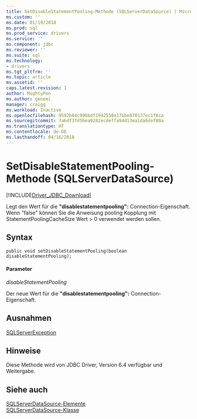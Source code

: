 ```yaml
---
title: SetDisableStatementPooling-Methode (SQLServerDataSource) | Microsoft Docs
ms.custom: ''
ms.date: 01/19/2018
ms.prod: sql
ms.prod_service: drivers
ms.service: ''
ms.component: jdbc
ms.reviewer: ''
ms.suite: sql
ms.technology:
- drivers
ms.tgt_pltfrm: ''
ms.topic: article
ms.assetid: ''
caps.latest.revision: 1
author: MightyPen
ms.author: genemi
manager: craigg
ms.workload: Inactive
ms.openlocfilehash: 9592b84c096bdf1942558e17bbe870137ec1f8ca
ms.sourcegitcommit: 7a6df3fd5bea9282ecdeffa94d13ea1da6def80a
ms.translationtype: HT
ms.contentlocale: de-DE
ms.lasthandoff: 04/16/2018
---
```

# <a name="setdisablestatementpooling-method-sqlserverdatasource"></a>SetDisableStatementPooling-Methode (SQLServerDataSource)
[!INCLUDE[Driver_JDBC_Download](../../../includes/driver_jdbc_download.md)]

  Legt den Wert für die **"disablestatementpooling":** Connection-Eigenschaft. Wenn "false" können Sie die Anweisung pooling Kopplung mit StatementPoolingCacheSize Wert > 0 verwendet werden sollen.  

## <a name="syntax"></a>Syntax  
  
```
public void setDisableStatementPooling(boolean disableStatementPooling);  
```  
  
#### <a name="parameters"></a>Parameter  
 *disableStatementPooling*  
  
 Der neue Wert für die **"disablestatementpooling":** Connection-Eigenschaft.  

## <a name="exceptions"></a>Ausnahmen  
 [SQLServerException](../../../connect/jdbc/reference/sqlserverexception-class.md)  
 
## <a name="remarks"></a>Hinweise  
 Diese Methode wird von JDBC Driver, Version 6.4 verfügbar und Weitergabe.
 
## <a name="see-also"></a>Siehe auch  
 [SQLServerDataSource-Elemente](../../../connect/jdbc/reference/sqlserverdatasource-members.md)   
 [SQLServerDataSource-Klasse](../../../connect/jdbc/reference/sqlserverdatasource-class.md)  
  
  
